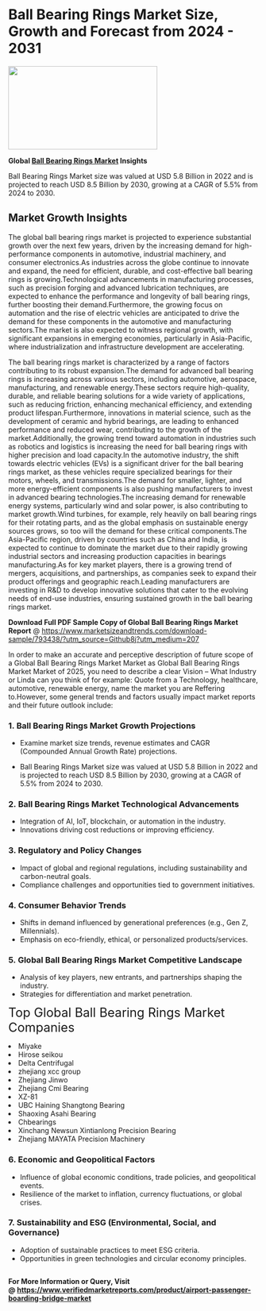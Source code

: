 <H1>Ball Bearing Rings Market Size, Growth and Forecast from 2024 - 2031</H1><img class="aligncenter size-medium wp-image-584254" src="https://thirdeyenews.in/wp-content/uploads/2024/09/Global-Market-Research-300x168.jpeg" alt="" width="300" height="168" /><p><strong>Global&nbsp;<a href="https://www.marketsizeandtrends.com/download-sample/793438/?utm_source=Github8j?utm_medium=207">Ball Bearing Rings Market</a> Insights</strong></p><p>Ball Bearing Rings Market size was valued at USD 5.8 Billion in 2022 and is projected to reach USD 8.5 Billion by 2030, growing at a CAGR of 5.5% from 2024 to 2030.</p><p><h2>Market Growth Insights</h2> <p>The global ball bearing rings market is projected to experience substantial growth over the next few years, driven by the increasing demand for high-performance components in automotive, industrial machinery, and consumer electronics.As industries across the globe continue to innovate and expand, the need for efficient, durable, and cost-effective ball bearing rings is growing.Technological advancements in manufacturing processes, such as precision forging and advanced lubrication techniques, are expected to enhance the performance and longevity of ball bearing rings, further boosting their demand.Furthermore, the growing focus on automation and the rise of electric vehicles are anticipated to drive the demand for these components in the automotive and manufacturing sectors.The market is also expected to witness regional growth, with significant expansions in emerging economies, particularly in Asia-Pacific, where industrialization and infrastructure development are accelerating.</p> <p>The ball bearing rings market is characterized by a range of factors contributing to its robust expansion.The demand for advanced ball bearing rings is increasing across various sectors, including automotive, aerospace, manufacturing, and renewable energy.These sectors require high-quality, durable, and reliable bearing solutions for a wide variety of applications, such as reducing friction, enhancing mechanical efficiency, and extending product lifespan.Furthermore, innovations in material science, such as the development of ceramic and hybrid bearings, are leading to enhanced performance and reduced wear, contributing to the growth of the market.Additionally, the growing trend toward automation in industries such as robotics and logistics is increasing the need for ball bearing rings with higher precision and load capacity.In the automotive industry, the shift towards electric vehicles (EVs) is a significant driver for the ball bearing rings market, as these vehicles require specialized bearings for their motors, wheels, and transmissions.The demand for smaller, lighter, and more energy-efficient components is also pushing manufacturers to invest in advanced bearing technologies.The increasing demand for renewable energy systems, particularly wind and solar power, is also contributing to market growth.Wind turbines, for example, rely heavily on ball bearing rings for their rotating parts, and as the global emphasis on sustainable energy sources grows, so too will the demand for these critical components.The Asia-Pacific region, driven by countries such as China and India, is expected to continue to dominate the market due to their rapidly growing industrial sectors and increasing production capacities in bearings manufacturing.As for key market players, there is a growing trend of mergers, acquisitions, and partnerships, as companies seek to expand their product offerings and geographic reach.Leading manufacturers are investing in R&D to develop innovative solutions that cater to the evolving needs of end-use industries, ensuring sustained growth in the ball bearing rings market.<p><span class=""><strong>Download Full PDF Sample Copy of Global Ball Bearing Rings Market Report</strong> @ <a href="https://www.marketsizeandtrends.com/download-sample/793438/?utm_source=Github8j?utm_medium=207" target="_blank">https://www.marketsizeandtrends.com/download-sample/793438/?utm_source=Github8j?utm_medium=207</a></span></p><p>In order to make an accurate and perceptive description of future scope of a Global&nbsp;Ball Bearing Rings Market Market as Global&nbsp;Ball Bearing Rings Market Market of 2025, you need to describe a clear Vision &ndash; What Industry or Linda can you think of for example: Quote from a Technology, healthcare, automotive, renewable energy, name the market you are Reffering to.However, some general trends and factors usually impact market reports and their future outlook include:</p><h3>1.&nbsp;<strong>Ball Bearing Rings Market Growth Projections</strong></h3><ul><li>Examine market size trends, revenue estimates and CAGR (Compounded Annual Growth Rate) projections.</li><li><p>Ball Bearing Rings Market size was valued at USD 5.8 Billion in 2022 and is projected to reach USD 8.5 Billion by 2030, growing at a CAGR of 5.5% from 2024 to 2030.</p></li></ul><h3>2.&nbsp;<strong>Ball Bearing Rings Market Technological Advancements</strong></h3><ul><li>Integration of AI, IoT, blockchain, or automation in the industry.</li><li>Innovations driving cost reductions or improving efficiency.</li></ul><h3>3.&nbsp;<strong>Regulatory and Policy Changes</strong></h3><ul><li>Impact of global and regional regulations, including sustainability and carbon-neutral goals.</li><li>Compliance challenges and opportunities tied to government initiatives.</li></ul><h3>4.&nbsp;<strong>Consumer Behavior Trends</strong></h3><ul><li>Shifts in demand influenced by generational preferences (e.g., Gen Z, Millennials).</li><li>Emphasis on eco-friendly, ethical, or personalized products/services.</li></ul><h3>5.&nbsp;<strong>Global Ball Bearing Rings Market Competitive Landscape</strong></h3><ul><li>Analysis of key players, new entrants, and partnerships shaping the industry.</li><li>Strategies for differentiation and market penetration.</li></ul><p data-pm-slice="1 1 []"><span style="color: inherit; font-family: inherit; font-size: 25px;">Top Global Ball Bearing Rings Market Companies</span></p><div class="" data-test-id=""><p><li>Miyake</li><li> Hirose seikou</li><li> Delta Centrifugal</li><li> zhejiang xcc group</li><li> Zhejiang Jinwo</li><li> Zhejiang Cmi Bearing</li><li> XZ-81</li><li> UBC Haining Shangtong Bearing</li><li> Shaoxing Asahi Bearing</li><li> Chbearings</li><li> Xinchang Newsun Xintianlong Precision Bearing</li><li> Zhejiang MAYATA Precision Machinery</li></p></div><h3>6.&nbsp;<strong>Economic and Geopolitical Factors</strong></h3><ul><li>Influence of global economic conditions, trade policies, and geopolitical events.</li><li>Resilience of the market to inflation, currency fluctuations, or global crises.</li></ul><h3>7.&nbsp;<strong>Sustainability and ESG (Environmental, Social, and Governance)</strong></h3><ul><li>Adoption of sustainable practices to meet ESG criteria.</li><li>Opportunities in green technologies and circular economy principles.</li></ul><h2><strong style="font-size: 14px;">For More Information or Query, Visit @&nbsp;</strong><a style="background-color: #ffffff; font-size: 14px;" href="https://www.marketsizeandtrends.com/report/ball-bearing-rings-market/" target="_blank">https://www.verifiedmarketreports.com/product/airport-passenger-boarding-bridge-market</a></h2>